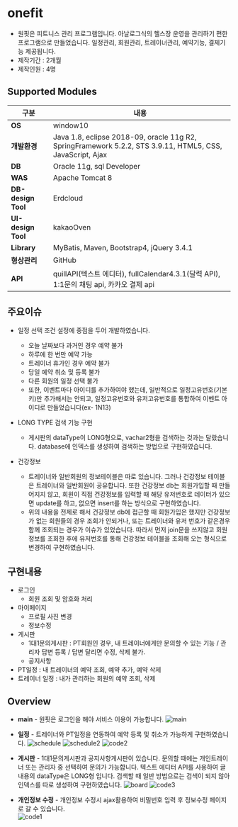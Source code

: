 # onefit
* 원핏은 피트니스 관리 프로그램입니다. 아날로그식의 헬스장 운영을 관리하기 편한 프로그램으로 만들었습니다. 일정관리, 회원관리, 트레이너관리, 예약기능, 결제기능  제공됩니다.
* 제작기간 : 2개월
* 제작인원 : 4명

## Supported Modules
|  <center>구분</center> |  <center>내용</center> |
|:--------|:--------|
|**OS** | window10 |
|**개발환경** | Java 1.8, eclipse 2018-09, oracle 11g R2, SpringFramework 5.2.2, STS 3.9.11, HTML5, CSS, JavaScript, Ajax |
|**DB** | Oracle 11g, sql Developer |
|**WAS** | Apache Tomcat 8 |
|**DB-design Tool** | Erdcloud |
|**UI-design Tool** | kakaoOven |
|**Library** | MyBatis, Maven, Bootstrap4, jQuery 3.4.1 |
|**형상관리** | GitHub |
|**API** | quillAPI(텍스트 에디터), fullCalendar4.3.1(달력 API), 1:1문의 채팅 api, 카카오 결제 api |

## 주요이슈
* 일정 선택 조건 설정에 중점을 두어 개발하였습니다.
  - 오늘 날짜보다 과거인 경우 예약 불가
  - 하루에 한 번만 예약 가능
  - 트레이너 휴가인 경우 예약 불가
  - 당일 예약 취소 및 등록 불가
  - 다른 회원의 일정 선택 불가
  - 또한, 이벤트마다 아이디를 추가하여야 했는데, 일반적으로 일정고유번호(기본키)만 추가해서는 안되고, 일정고유번호와 유저고유번호를 통합하여 이벤트 아이디로 만들었습니다(ex- 1N13)
* LONG TYPE 검색 기능 구현
  - 게시판의 dataType이 LONG형으로, vachar2형을 검색하는 것과는 달랐습니다. database에 인덱스를 생성하여 검색하는 방법으로 구현하였습니다.

* 건강정보
  - 트레이너와 일반회원의 정보테이블은 따로 있습니다. 그러나 건강정보 테이블은 트레이너와 일반회원이 공유합니다. 또한 건강정보 db는 회원가입할 때 만들어지지 않고, 회원이 직접 건강정보를 입력할 때 해당 유저번호로 데이터가 있으면 update를 하고, 없으면 insert를 하는 방식으로 구현하였습니다.
  - 위의 내용을 전제로 해서 건강정보 db에 접근할 때 회원가입은 했지만 건강정보가 없는 회원들의 경우 조회가 안되거나, 또는 트레이너와 유저 번호가 같은경우 함께 조회되는 경우가 이슈가 있었습니다. 따라서 먼저 join문을 쓰지않고 회원정보를 조회한 후에 유저번호를 통해 건강정보 테이블을 조회해 오는 형식으로 변경하여 구현하였습니다.
  
## 구현내용
* 로그인
  - 회원 조회 및 암호화 처리
* 마이페이지
  - 프로필 사진 변경
  - 정보수정
* 게시판
  - 1대1문의게시판 : PT회원인 경우, 내 트레이너에게만 문의할 수 있는 기능 / 관리자 답변 등록 / 답변 달리면 수정, 삭제 불가.
  - 공지사항
* PT일정 : 내 트레이너의 예약 조회, 예약 추가, 예약 삭제
* 트레이너 일정 : 내가 관리하는 회원의 예약 조회, 삭제
  
## Overview
* **main** - 원핏은 로그인을 해야 서비스 이용이 가능합니다.
  ![main](doc/images/메인.png)
  
* **일정** - 트레이너와 PT일정을 연동하여 예약 등록 및 취소가 가능하게 구현하였습니다.
  ![schedule](doc/images/트레이너일정view.png)
  ![schedule2](doc/images/일정view.png)
  ![code2](doc/images/일정조회view2.png)
  
* **게시판** - 1대1문의게시판과 공지사항게시판이 있습니다. 문의할 때에는 개인트레이너 또는 관리자 중 선택하여 문의가 가능합니다. 텍스트 에디터 API를 사용하여 글 내용의 dataType은 LONG형 입니다. 검색할 때 일반 방법으로는 검색이 되지 않아 인덱스를 따로 생성하여 구현하였습니다.
  ![board](doc/images/게시판view.png)
  ![code3](doc/images/공지사항검색view.png)  
  
* **개인정보 수정** - 개인정보 수정시 ajax활용하여 비밀번호 입력 후 정보수정 페이지로 갈 수 있습니다.  
  ![code1](doc/images/비밀번호재확인viewpng.png)



